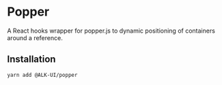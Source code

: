 # Popper

A React hooks wrapper for popper.js to dynamic positioning of containers around
a reference.

## Installation

```sh
yarn add @ALK-UI/popper
```
